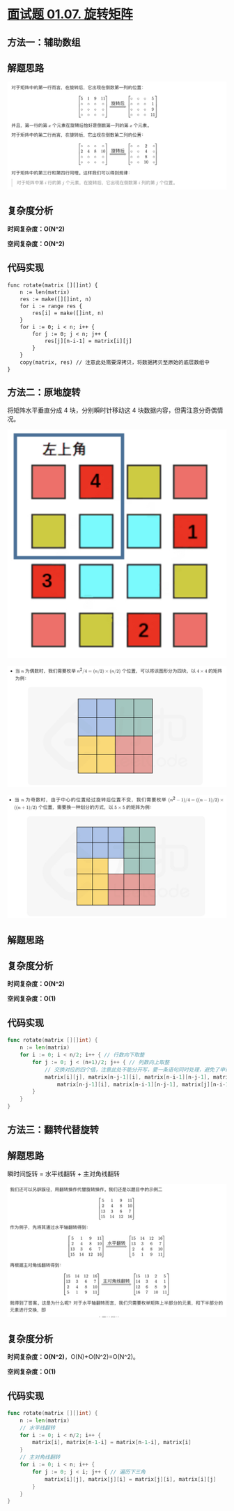# [面试题 01.07. 旋转矩阵](https://leetcode-cn.com/problems/rotate-matrix-lcci/)

## 方法一：辅助数组

## 解题思路

![DDC06929-C186-4FDB-A384-384B5B4EE3EA](images/DDC06929-C186-4FDB-A384-384B5B4EE3EA.png)

## 复杂度分析

**时间复杂度：O(N^2)**

**空间复杂度：O(N^2)** 

## 代码实现

```golang
func rotate(matrix [][]int) {
	n := len(matrix)
	res := make([][]int, n)
	for i := range res {
		res[i] = make([]int, n)
	}
	for i := 0; i < n; i++ {
		for j := 0; j < n; j++ {
			res[j][n-i-1] = matrix[i][j]
		}
	}
	copy(matrix, res) // 注意此处需要深拷贝，将数据拷贝至原始的底层数组中
}
```

## 方法二：原地旋转

将矩阵水平垂直分成 4 块，分别瞬时针移动这 4 块数据内容，但需注意分奇偶情况。

![6D905C00-F42B-4BB7-8055-46730A385968](images/6D905C00-F42B-4BB7-8055-46730A385968.png)

![41468BBF-9996-4E55-90D2-78A18B51E976](images/41468BBF-9996-4E55-90D2-78A18B51E976.png)

![3304D2F6-DEC8-4762-BE51-90437BA4CF47](images/3304D2F6-DEC8-4762-BE51-90437BA4CF47.png)

## 解题思路

## 复杂度分析

**时间复杂度：O(N^2)**

**空间复杂度：O(1)** 

## 代码实现

```go
func rotate(matrix [][]int) {
	n := len(matrix)
	for i := 0; i < n/2; i++ { // 行数向下取整
		for j := 0; j < (n+1)/2; j++ { // 列数向上取整
			// 交换对应的四个值，注意此处不能分开写，要一条语句同时处理，避免了申请变量记录
			matrix[i][j], matrix[n-j-1][i], matrix[n-i-1][n-j-1], matrix[j][n-i-1] =
				matrix[n-j-1][i], matrix[n-i-1][n-j-1], matrix[j][n-i-1], matrix[i][j]
		}
	}
}
```

## 方法三：翻转代替旋转

## 解题思路

瞬时间旋转 = 水平线翻转 + 主对角线翻转

![1DE67C03-F5CA-4505-B722-9323F80EEC6D](images/1DE67C03-F5CA-4505-B722-9323F80EEC6D.png)

## 复杂度分析

**时间复杂度：O(N^2)**，O(N)+O(N^2)=O(N^2)。

**空间复杂度：O(1)** 

## 代码实现

```go
func rotate(matrix [][]int) {
	n := len(matrix)
	// 水平线翻转
	for i := 0; i < n/2; i++ {
		matrix[i], matrix[n-1-i] = matrix[n-1-i], matrix[i]
	}
	// 主对角线翻转
	for i := 0; i < n; i++ {
		for j := 0; j < i; j++ { // 遍历下三角
			matrix[i][j], matrix[j][i] = matrix[j][i], matrix[i][j]
		}
	}
}
```

